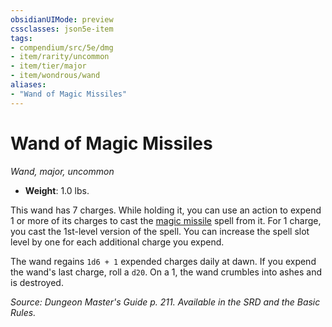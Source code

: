 ```yaml
---
obsidianUIMode: preview
cssclasses: json5e-item
tags:
- compendium/src/5e/dmg
- item/rarity/uncommon
- item/tier/major
- item/wondrous/wand
aliases: 
- "Wand of Magic Missiles"
---
```

# Wand of Magic Missiles
*Wand, major, uncommon*  

- **Weight**: 1.0 lbs.

This wand has 7 charges. While holding it, you can use an action to expend 1 or more of its charges to cast the [magic missile](/Systems/5e/spells/magic-missile.md) spell from it. For 1 charge, you cast the 1st-level version of the spell. You can increase the spell slot level by one for each additional charge you expend.

The wand regains `1d6 + 1` expended charges daily at dawn. If you expend the wand's last charge, roll a `d20`. On a 1, the wand crumbles into ashes and is destroyed.

*Source: Dungeon Master's Guide p. 211. Available in the SRD and the Basic Rules.*